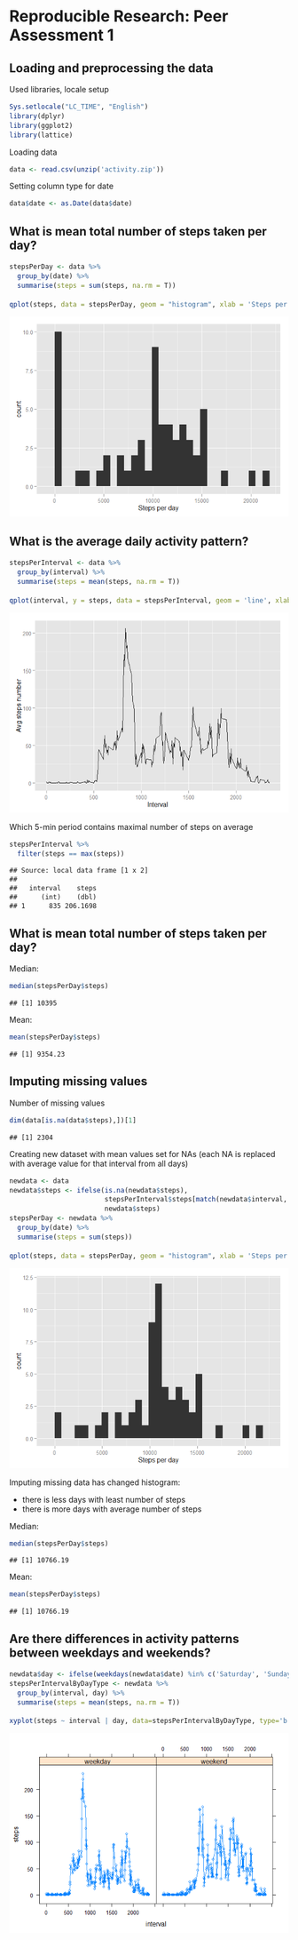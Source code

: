 # Reproducible Research: Peer Assessment 1


## Loading and preprocessing the data
Used libraries, locale setup

```r
Sys.setlocale("LC_TIME", "English")
library(dplyr)
library(ggplot2)
library(lattice)
```

Loading data

```r
data <- read.csv(unzip('activity.zip'))
```
Setting column type for date

```r
data$date <- as.Date(data$date)
```


## What is mean total number of steps taken per day?

```r
stepsPerDay <- data %>%
  group_by(date) %>%
  summarise(steps = sum(steps, na.rm = T))

qplot(steps, data = stepsPerDay, geom = "histogram", xlab = 'Steps per day')
```

![](PA1_template_files/figure-html/unnamed-chunk-4-1.png) 

## What is the average daily activity pattern?


```r
stepsPerInterval <- data %>%
  group_by(interval) %>%
  summarise(steps = mean(steps, na.rm = T))

qplot(interval, y = steps, data = stepsPerInterval, geom = 'line', xlab = 'Interval', ylab = 'Avg steps number')
```

![](PA1_template_files/figure-html/unnamed-chunk-5-1.png) 

Which 5-min period contains maximal number of steps on average 

```r
stepsPerInterval %>%
  filter(steps == max(steps))
```

```
## Source: local data frame [1 x 2]
## 
##   interval    steps
##      (int)    (dbl)
## 1      835 206.1698
```

## What is mean total number of steps taken per day?

Median: 

```r
median(stepsPerDay$steps)
```

```
## [1] 10395
```

Mean: 

```r
mean(stepsPerDay$steps)
```

```
## [1] 9354.23
```

## Imputing missing values
Number of missing values

```r
dim(data[is.na(data$steps),])[1]
```

```
## [1] 2304
```

Creating new dataset with mean values set for NAs (each NA is replaced with average value for that interval from all days)

```r
newdata <- data
newdata$steps <- ifelse(is.na(newdata$steps), 
                        stepsPerInterval$steps[match(newdata$interval, stepsPerInterval$interval)], 
                        newdata$steps)
stepsPerDay <- newdata %>%
  group_by(date) %>%
  summarise(steps = sum(steps))

qplot(steps, data = stepsPerDay, geom = "histogram", xlab = 'Steps per day')
```

![](PA1_template_files/figure-html/unnamed-chunk-10-1.png) 

Imputing missing data has changed histogram:
* there is less days with least number of steps
* there is more days with average number of steps

Median: 

```r
median(stepsPerDay$steps)
```

```
## [1] 10766.19
```

Mean: 

```r
mean(stepsPerDay$steps)
```

```
## [1] 10766.19
```

## Are there differences in activity patterns between weekdays and weekends?

```r
newdata$day <- ifelse(weekdays(newdata$date) %in% c('Saturday', 'Sunday'), 'weekend', 'weekday')
stepsPerIntervalByDayType <- newdata %>%
  group_by(interval, day) %>%
  summarise(steps = mean(steps, na.rm = T))

xyplot(steps ~ interval | day, data=stepsPerIntervalByDayType, type='b')
```

![](PA1_template_files/figure-html/unnamed-chunk-13-1.png) 
